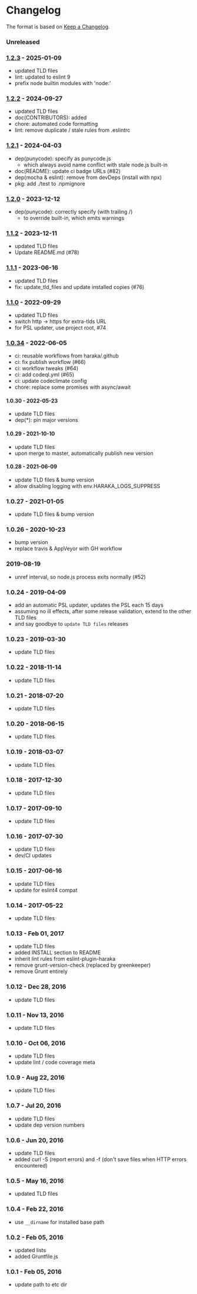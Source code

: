 # Changelog

The format is based on [Keep a Changelog](https://keepachangelog.com/).

### Unreleased

### [1.2.3] - 2025-01-09

- updated TLD files
- lint: updated to eslint 9
- prefix node builtin modules with 'node:'

### [1.2.2] - 2024-09-27

- updated TLD files
- doc(CONTRIBUTORS): added
- chore: automated code formatting
- lint: remove duplicate / stale rules from .eslintrc

### [1.2.1] - 2024-04-03

- dep(punycode): specify as punycode.js
  - which always avoid name conflict with stale node.js built-in
- doc(README): update ci badge URLs (#82)
- dep(mocha & eslint): remove from devDeps (install with npx)
- pkg: add ./test to .npmignore

### [1.2.0] - 2023-12-12

- dep(punycode): correctly specify (with trailing /)
  - to override built-in, which emits warnings

### [1.1.2] - 2023-12-11

- updated TLD files
- Update README.md (#78)

### [1.1.1] - 2023-06-16

- updated TLD files
- fix: update_tld_files and update installed copies (#76)

### [1.1.0] - 2022-09-29

- updated TLD files
- switch http -> https for extra-tlds URL
- for PSL updater, use project root, #74

### [1.0.34] - 2022-06-05

- ci: reusable workflows from haraka/.github
- ci: fix publish workflow (#66)
- ci: workflow tweaks (#64)
- ci: add codeql.yml (#65)
- ci: update codeclimate config
- chore: replace some promises with async/await

#### 1.0.30 - 2022-05-23

- update TLD files
- dep(\*): pin major versions

#### 1.0.29 - 2021-10-10

- update TLD files
- upon merge to master, automatically publish new version

#### 1.0.28 - 2021-06-09

- update TLD files & bump version
- allow disabling logging with env.HARAKA_LOGS_SUPPRESS

### 1.0.27 - 2021-01-05

- update TLD files & bump version

### 1.0.26 - 2020-10-23

- bump version
- replace travis & AppVeyor with GH workflow

### 2019-08-19

- unref interval, so node.js process exits normally (#52)

### 1.0.24 - 2019-04-09

- add an automatic PSL updater, updates the PSL each 15 days
- assuming no ill effects, after some release validation, extend to the other TLD files
- and say goodbye to `update TLD files` releases

### 1.0.23 - 2019-03-30

- update TLD files

### 1.0.22 - 2018-11-14

- update TLD files

### 1.0.21 - 2018-07-20

- update TLD files

### 1.0.20 - 2018-06-15

- update TLD files

### 1.0.19 - 2018-03-07

- update TLD files

### 1.0.18 - 2017-12-30

- update TLD files

### 1.0.17 - 2017-09-10

- update TLD files

### 1.0.16 - 2017-07-30

- update TLD files
- dev/CI updates

### 1.0.15 - 2017-06-16

- update TLD files
- update for eslint4 compat

### 1.0.14 - 2017-05-22

- update TLD files

### 1.0.13 - Feb 01, 2017

- update TLD files
- added INSTALL section to README
- inherit lint rules from eslint-plugin-haraka
- remove grunt-version-check (replaced by greenkeeper)
- remove Grunt entirely

### 1.0.12 - Dec 28, 2016

- update TLD files

### 1.0.11 - Nov 13, 2016

- update TLD files

### 1.0.10 - Oct 06, 2016

- update TLD files
- update lint / code coverage meta

### 1.0.9 - Aug 22, 2016

- update TLD files

### 1.0.7 - Jul 20, 2016

- update TLD files
- update dep version numbers

### 1.0.6 - Jun 20, 2016

- update TLD files
- added curl -S (report errors) and -f (don't save files when HTTP errors encountered)

### 1.0.5 - May 16, 2016

- updated TLD files

### 1.0.4 - Feb 22, 2016

- use `__dirname` for installed base path

### 1.0.2 - Feb 05, 2016

- updated lists
- added Gruntfile.js

### 1.0.1 - Feb 05, 2016

- update path to etc dir

[1.0.32]: https://github.com/haraka/haraka-tld/releases/tag/1.0.31
[1.0.34]: https://github.com/haraka/haraka-tld/releases/tag/1.0.33
[1.1.0]: https://github.com/haraka/haraka-tld/releases/tag/1.1.0
[1.1.1]: https://github.com/haraka/haraka-tld/releases/tag/1.1.1
[1.1.2]: https://github.com/haraka/haraka-tld/releases/tag/1.1.2
[1.2.0]: https://github.com/haraka/haraka-tld/releases/tag/1.2.0
[1.2.1]: https://github.com/haraka/haraka-tld/releases/tag/1.2.1
[1.2.2]: https://github.com/haraka/haraka-tld/releases/tag/1.2.2
[1.2.3]: https://github.com/haraka/haraka-tld/releases/tag/v1.2.3
[1.0.11]: https://github.com/haraka/haraka-tld/releases/tag/1.0.11
[1.0.27]: https://github.com/haraka/haraka-tld/releases/tag/1.0.27
[1.0.29]: https://github.com/haraka/haraka-tld/releases/tag/1.0.29
[1.0.30]: https://github.com/haraka/haraka-tld/releases/tag/1.0.30
[1.0.31]: https://github.com/haraka/haraka-tld/releases/tag/1.0.31
[1.0.8]: https://github.com/haraka/haraka-tld/releases/tag/1.0.8
[1.04]: https://github.com/haraka/haraka-tld/releases/tag/1.04
[1.0.6]: https://github.com/haraka/haraka-tld/releases/tag/v1.0.6
